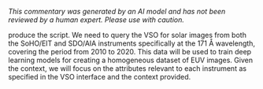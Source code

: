 _This commentary was generated by an AI model and has not been reviewed by a human expert. Please use with caution._

produce the script. We need to query the VSO for solar images from both the SoHO/EIT and SDO/AIA instruments specifically at the 171 Å wavelength, covering the period from 2010 to 2020. This data will be used to train deep learning models for creating a homogeneous dataset of EUV images. Given the context, we will focus on the attributes relevant to each instrument as specified in the VSO interface and the context provided.
